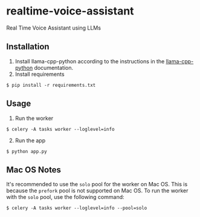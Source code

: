 # realtime-voice-assistant
Real Time Voice Assistant using LLMs

## Installation
1. Install llama-cpp-python according to the instructions in the [llama-cpp-python](https://llama-cpp-python.readthedocs.io/en/stable/#installation) documentation.
2. Install requirements
```
$ pip install -r requirements.txt
```

## Usage
1. Run the worker
```console
$ celery -A tasks worker --loglevel=info
```
2. Run the app
```
$ python app.py
```

## Mac OS Notes
It's recommended to use the `solo` pool for the worker on Mac OS. This is because the `prefork` pool is not supported on Mac OS. To run the worker with the `solo` pool, use the following command:
```console
$ celery -A tasks worker --loglevel=info --pool=solo
```
